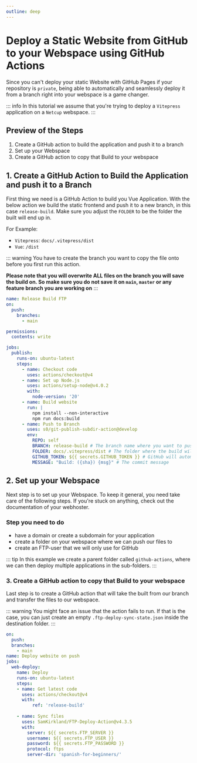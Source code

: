 ```yaml
---
outline: deep
---
```


# Deploy a Static Website from GitHub to your Webspace using GitHub Actions

Since you can't deploy your static Website with GitHub Pages if your repository is `private`, being able to
automatically and seamlessly deploy it from a branch right into your webspace is a game changer.

::: info 
In this tutorial we assume that you're trying to deploy a `Vitepress` application on a `Netcup` webspace.
:::

## Preview of the Steps

1. Create a GitHub action to build the application and push it to a branch
2. Set up your Webspace
3. Create a GitHub action to copy that Build to your webspace


## 1. Create a GitHub Action to Build the Application and push it to a Branch

First thing we need is a GitHub Action to build you Vue Application. With the below action we build the static
frontend and push it to a new branch, in this case `release-build`. Make sure you adjust the `FOLDER` to 
be the folder the built will end up in. 

For Example: 
- `Vitepress`: `docs/.vitepress/dist`
- `Vue`: `/dist`

::: warning
You have to create the branch you want to copy the file onto before you first run this action.

**Please note that you will overwrite ALL files on the branch you will save the build on. So make sure you
do not save it on `main`, `master` or any feature branch you are working on**
:::

```yaml
name: Release Build FTP
on:
  push:
    branches:
      - main

permissions:
  contents: write

jobs:
  publish:
    runs-on: ubuntu-latest
    steps:
      - name: Checkout code
        uses: actions/checkout@v4
      - name: Set up Node.js
        uses: actions/setup-node@v4.0.2
        with:
          node-version: '20'
      - name: Build website
        run: |
          npm install --non-interactive
          npm run docs:build
      - name: Push to Branch
        uses: s0/git-publish-subdir-action@develop
        env:
          REPO: self
          BRANCH: release-build # The branch name where you want to push the assets
          FOLDER: docs/.vitepress/dist # The folder where the build will end up in the build environment
          GITHUB_TOKEN: ${{ secrets.GITHUB_TOKEN }} # GitHub will automatically add this - you don't need to bother getting a token
          MESSAGE: "Build: ({sha}) {msg}" # The commit message
```

## 2. Set up your Webspace

Next step is to set up your Webspace. To keep it general, you need take care of the following steps. If you're
stuck on anything, check out the documentation of your webhoster.

### Step you need to do
- have a domain or create a subdomain for your application
- create a folder on your webspace where we can push our files to
- create an FTP-user that we will only use for GitHub

::: tip
In this example we create a parent folder called `github-actions`, where we can then deploy multiple 
applications in the sub-folders.
:::

### 3. Create a GitHub action to copy that Build to your webspace

Last step is to create a GitHub action that will take the built from our branch and transfer the files to 
our webspace. 

::: warning
You might face an issue that the action fails to run. If that is the case, you can just create an empty
`.ftp-deploy-sync-state.json` inside the destination folder.
:::

```yaml
on:
  push:
  branches:
    - main
name: Deploy website on push
jobs:
  web-deploy:
    name: Deploy
    runs-on: ubuntu-latest
    steps:
    - name: Get latest code
      uses: actions/checkout@v4
      with:
          ref: 'release-build'
    
    - name: Sync files
      uses: SamKirkland/FTP-Deploy-Action@v4.3.5
      with:
        server: ${{ secrets.FTP_SERVER }}
        username: ${{ secrets.FTP_USER }}
        password: ${{ secrets.FTP_PASSWORD }}
        protocol: ftps
        server-dir: 'spanish-for-beginners/'
```